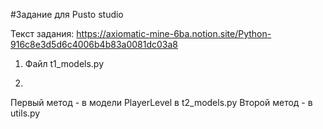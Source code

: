 #Задание для Pusto studio

Текст задания: https://axiomatic-mine-6ba.notion.site/Python-916c8e3d5d6c4006b4b83a0081dc03a8

1. Файл t1_models.py

2. 
Первый метод - в модели PlayerLevel в t2_models.py
Второй метод - в utils.py
